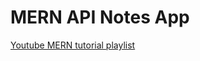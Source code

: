 # MERN API Notes App

[Youtube MERN tutorial playlist](https://www.youtube.com/playlist?list=PL0Zuz27SZ-6P4dQUsoDatjEGpmBpcOW8V)
